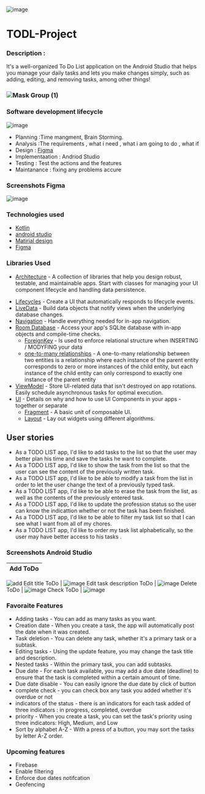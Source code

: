 ![image](https://user-images.githubusercontent.com/91452283/140028219-e6c1e5a4-7e88-4e9a-86cb-1b1e76542cad.png)

# TODL-Project
### Description : 
It's a well-organized To Do List application on the Android Studio that helps you manage your daily tasks and lets you make changes simply, such as adding, editing, and removing tasks, among other things!

### ![Mask Group (1)](https://user-images.githubusercontent.com/91452283/139941414-6e3c6689-e7e5-4af3-a6ed-8d4ab972ad90.png)
### Software development lifecycle
![image](https://user-images.githubusercontent.com/91452283/140063117-e6dfcae8-dc42-4300-89cd-cd760809c347.png)
- Planning :Time mangment, Brain Storming.
- Analysis :The requirements , what i need , what i am going to do , what if 
- Design : [Figma](https://www.figma.com/file/kw8AehQEs461F6tmATOSaT/belal-project?node-id=0%3A1)
- Implementaation : Andriod Studio
- Testing : Test the actions and the features
- Maintanance : fixing any problems accure
### Screenshots Figma
![image](https://user-images.githubusercontent.com/91452283/139952146-59f9251e-ee92-44c7-816d-61f51b0c047b.png)

### Technologies used
- [Kotlin](https://developer.android.com/kotlin)
- [android studio](https://developer.android.com/studio?gclid=Cj0KCQjww4OMBhCUARIsAILndv7dnvotv1KjpsvyCGg74yWzg7zXsTLeEz078nbHA6wWZbaUZSUWlGgaAuMNEALw_wcB&gclsrc=aw.ds)
- [Matirial design](https://material.io/components?platform=android)
- [Figma](https://www.figma.com/)

### Libraries Used
- [Architecture][1] - A collection of libraries that help you design robust, testable, and
  maintainable apps. Start with classes for managing your UI component lifecycle and handling data
  persistence.
* [Lifecycles][3] - Create a UI that automatically responds to lifecycle events.
* [LiveData][4] - Build data objects that notify views when the underlying database changes.
* [Navigation][5] - Handle everything needed for in-app navigation.
* [Room Database][6] - Access your app's SQLite database with in-app objects and compile-time checks.
  * [ForeignKey][20] - Is used to enforce relational structure when INSERTING / MODYFING your data
  * [one-to-many relationships][21] - A one-to-many relationship between two entities is a relationship where each instance of the parent entity corresponds to zero or more instances of the child entity, but each instance of the child entity can only correspond to exactly one instance of the parent entity
* [ViewModel][7] - Store UI-related data that isn't destroyed on app rotations. Easily schedule
     asynchronous tasks for optimal execution.
* [UI][9] - Details on why and how to use UI Components in your apps - together or separate
  * [Fragment][11] - A basic unit of composable UI.
  * [Layout][12] - Lay out widgets using different algorithms.

  
  
[21]: https://developer.android.com/training/data-storage/room/relationships
[20]: https://developer.android.com/reference/androidx/room/ForeignKey
[0]: https://developer.android.com/jetpack/components
[1]: https://developer.android.com/jetpack/arch/
[2]: https://developer.android.com/topic/libraries/data-binding/
[3]: https://developer.android.com/topic/libraries/architecture/lifecycle
[4]: https://developer.android.com/topic/libraries/architecture/livedata
[5]: https://developer.android.com/topic/libraries/architecture/navigation/
[6]: https://developer.android.com/topic/libraries/architecture/room
[7]: https://developer.android.com/topic/libraries/architecture/viewmodel
[8]: https://developer.android.com/topic/libraries/architecture/workmanager
[9]: https://developer.android.com/guide/topics/ui
[11]: https://developer.android.com/guide/components/fragments
[12]: https://developer.android.com/guide/topics/ui/declaring-layout


## User stories
- As a TODO LIST app, I'd like to add tasks to the list so that the user may better plan his time and save the tasks he want to complete.
- As a TODO LIST app, I'd like to show the task from the list so that the user can see the content of the previously written task.
- As a TODO LIST app, I'd like to be able to modify a task from the list in order to let the user change the text of a previously typed task.
- As a TODO LIST app, I'd like to be able to erase the task from the list, as well as the contents of the previously entered task.
- As a TODO LIST app, I'd like to update the profession status so the user can know the indicattion whether or not the task has been finished.
- As a TODO LIST app, I'd like to be able to filter my task list so that I can see what I want from all of my chores.
- As a TODO LIST app, I'd like to order my task list alphabetically, so the user may have better access to his tasks .


### Screenshots Android Studio

 Add ToDo | 
 --- | 
![add](https://user-images.githubusercontent.com/91452283/139950312-bc88c6d8-fba4-47da-aa41-2e88903cc395.jpg)
 Edit title ToDo |
  ![image](https://user-images.githubusercontent.com/91452283/139950469-15edd630-9949-4209-86c2-b2dbb588e2e8.png)
 Edit task description ToDo |
 ![image](https://user-images.githubusercontent.com/91452283/139950831-85a0cb6d-7130-41cc-b3c1-e8f07208e933.png)
 Delete ToDo |
 ![image](https://user-images.githubusercontent.com/91452283/139951626-b777717b-6f28-4ed0-b72c-1885779ad218.png)
 Check ToDo |
 ![image](https://user-images.githubusercontent.com/91452283/139951690-7ac32332-8160-40ce-b8bb-41bbd208e0c9.png)
 



### Favoraite Features 
- Adding tasks - You can add as many tasks as you want.
- Creation date - When you create a task, the app will automatically post the date when it was created.
- Task deletion - You can delete any task, whether it's a primary task or a subtask.
- Editing tasks - Using the update feature, you may change the task title and description.
- Nested tasks - Within the primary task, you can add subtasks.
- Due date - For each task available, you may add a due date (deadline) to ensure that the task is completed within a certain amount of time. 
- Due date disable - You can easily ignore the due date by click of button
- complete check - you can check box any task you added whether it's overdue or not
- indicators of the status - there is an indicators for each task added of three indicators : in progress, completed, overdue
- priority - When you create a task, you can set the task's priority using three indicators: High, Medium, and Low
- Sort by alphabet A-Z - With a press of a button, you may sort the tasks by letter A-Z order.



### Upcoming features
- Firebase
- Enable filtering
- Enforce due dates notifcation
- Geofencing

